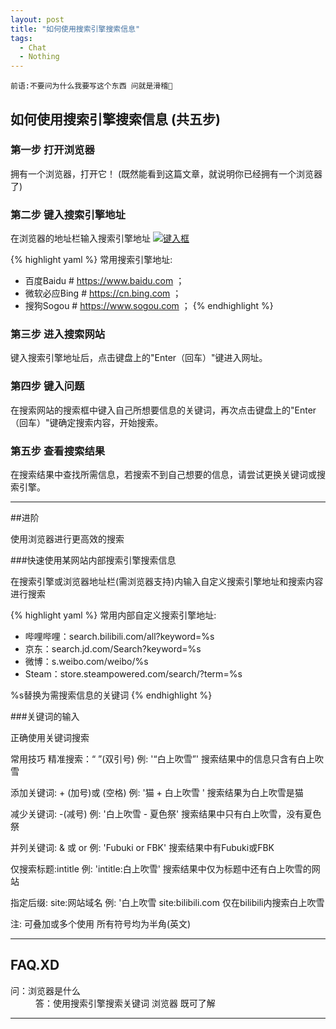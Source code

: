 ```yaml
---
layout: post
title: "如何使用搜索引擎搜索信息"
tags:
  - Chat
  - Nothing
---
```


`前语:不要问为什么我要写这个东西 问就是滑稽🤣`
## 如何使用搜索引擎搜索信息 (共五步)

### 第一步 打开浏览器

拥有一个浏览器，打开它！
(既然能看到这篇文章，就说明你已经拥有一个浏览器了)

### 第二步 键入搜索引擎地址

在浏览器的地址栏输入搜索引擎地址
<a href="{{ site.url }}/images/post1-2.png"><img src="{{ site.url }}/images/post1-2.png" alt="键入框"></a>  

{% highlight yaml %}
常用搜索引擎地址:
- 百度Baidu # https://www.baidu.com ；
- 微软必应Bing # https://cn.bing.com ；
- 搜狗Sogou # https://www.sogou.com ；
{% endhighlight %}

### 第三步 进入搜索网站

键入搜索引擎地址后，点击键盘上的"Enter（回车）"键进入网址。

### 第四步 键入问题

在搜索网站的搜索框中键入自己所想要信息的关键词，再次点击键盘上的"Enter（回车）"键确定搜索内容，开始搜索。

### 第五步 查看搜索结果

在搜索结果中查找所需信息，若搜索不到自己想要的信息，请尝试更换关键词或搜索引擎。

---

##进阶

使用浏览器进行更高效的搜索

###快速使用某网站内部搜索引擎搜索信息

在搜索引擎或浏览器地址栏(需浏览器支持)内输入自定义搜索引擎地址和搜索内容进行搜索

{% highlight yaml %}
常用内部自定义搜索引擎地址:
- 哔哩哔哩：search.bilibili.com/all?keyword=%s
- 京东：search.jd.com/Search?keyword=%s
- 微博：s.weibo.com/weibo/%s
- Steam：store.steampowered.com/search/?term=%s

%s替换为需搜索信息的关键词
{% endhighlight %}

###关键词的输入

正确使用关键词搜索

常用技巧
 精准搜索：“ ”(双引号)
 例: '“白上吹雪”' 搜索结果中的信息只含有白上吹雪

 添加关键词: + (加号)或  (空格) 
 例: '猫 + 白上吹雪 ' 搜索结果为白上吹雪是猫

 减少关键词: -(减号)
 例: '白上吹雪 - 夏色祭' 搜索结果中只有白上吹雪，没有夏色祭

 并列关键词: & 或 or
 例: 'Fubuki or FBK' 搜索结果中有Fubuki或FBK

 仅搜索标题:intitle
 例: 'intitle:白上吹雪' 搜索结果中仅为标题中还有白上吹雪的网站

 指定后缀: site:网站域名
 例: '白上吹雪 site:bilibili.com 仅在bilibili内搜索白上吹雪

注: 可叠加或多个使用 所有符号均为半角(英文)

---

## FAQ.XD

 <dl>
  <dt>问：浏览器是什么</dt>
  <dd>答：使用搜索引擎搜索关键词 浏览器 既可了解</dd>
</dl>

---
